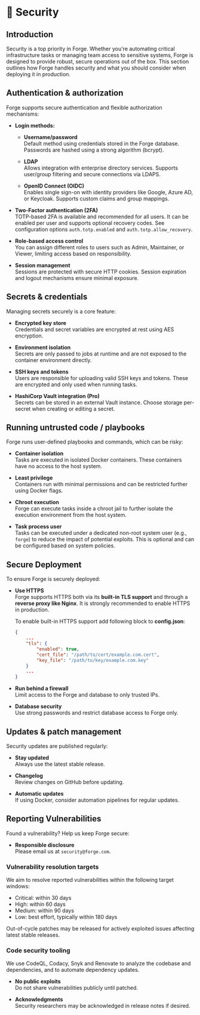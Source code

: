 # 🔐 Security

## Introduction

Security is a top priority in Forge. Whether you're automating critical infrastructure tasks or managing team access to sensitive systems, Forge is designed to provide robust, secure operations out of the box. This section outlines how Forge handles security and what you should consider when deploying it in production.

## Authentication & authorization

Forge supports secure authentication and flexible authorization mechanisms:

- **Login methods:**
  - **Username/password**<br>Default method using credentials stored in the Forge database. Passwords are hashed using a strong algorithm (bcrypt).

  - **LDAP**<br>Allows integration with enterprise directory services. Supports user/group filtering and secure connections via LDAPS.

  - **OpenID Connect (OIDC)**<br>Enables single sign-on with identity providers like Google, Azure AD, or Keycloak. Supports custom claims and group mappings.

- **Two-Factor authentication (2FA)**<br>TOTP-based 2FA is available and recommended for all users. It can be enabled per user and supports optional recovery codes. See configuration options `auth.totp.enabled` and `auth.totp.allow_recovery`.

- **Role-based access control**<br>You can assign different roles to users such as Admin, Maintainer, or Viewer, limiting access based on responsibility.

- **Session management**<br>Sessions are protected with secure HTTP cookies. Session expiration and logout mechanisms ensure minimal exposure.
<!-- - **Brute-Force Protection**: Login attempts are rate-limited to prevent brute-force attacks. -->

## Secrets & credentials

Managing secrets securely is a core feature:

- **Encrypted key store**<br>Credentials and secret variables are encrypted at rest using AES encryption.

- **Environment isolation**<br>Secrets are only passed to jobs at runtime and are not exposed to the container environment directly.

- **SSH keys and tokens**<br>Users are responsible for uploading valid SSH keys and tokens. These are encrypted and only used when running tasks.
- **HashiCorp Vault integration (Pro)**<br>Secrets can be stored in an external Vault instance. Choose storage per-secret when creating or editing a secret.

## Running untrusted code / playbooks

Forge runs user-defined playbooks and commands, which can be risky:

- **Container isolation**<br>Tasks are executed in isolated Docker containers. These containers have no access to the host system.

- **Least privilege**<br>Containers run with minimal permissions and can be restricted further using Docker flags.

- **Chroot execution**<br>Forge can execute tasks inside a chroot jail to further isolate the execution environment from the host system.

- **Task process user**<br>Tasks can be executed under a dedicated non-root system user (e.g., `forge`) to reduce the impact of potential exploits. This is optional and can be configured based on system policies.
<!-- - **Resource Limits**: To prevent abuse, CPU and memory limits can be applied. -->

## Secure Deployment

To ensure Forge is securely deployed:

- **Use HTTPS**<br>
    Forge supports HTTPS both via its **built-in TLS support** and through a **reverse proxy like Nginx**. It is strongly recommended to enable HTTPS in production.

    To enable built-in HTTPS support add following block to **config.json**:
    ```json
    {
        ...
        "tls": {
            "enabled": true,
            "cert_file": "/path/to/cert/example.com.cert",
            "key_file": "/path/to/key/example.com.key"
        }
        ...
    }
    ```

- **Run behind a firewall**<br>Limit access to the Forge and database to only trusted IPs.

- **Database security**<br>Use strong passwords and restrict database access to Forge only.

## Updates & patch management

Security updates are published regularly:

- **Stay updated**<br>Always use the latest stable release.

- **Changelog**<br>Review changes on GitHub before updating.

- **Automatic updates**<br>If using Docker, consider automation pipelines for regular updates.

<!-- ## Audit Logs & Monitoring

Forge provides basic audit logging:

- **User Activity**: Logins, failed attempts, and task executions are logged.
- **Configuration Changes**: Changes to settings, projects, and credentials are logged with timestamps.
- **Integration**: Logs can be forwarded to centralized logging systems like ELK or Prometheus exporters. -->

<!-- ## Backups & Disaster Recovery

To protect against data loss:

- **What to Back Up**: Forge database, configuration file, and secret storage.
- **How to Restore**: Follow the backup/restore guide in the admin docs.
- **Testing**: Periodically test restoring backups in a staging environment. -->

<!-- ## Common Vulnerabilities & Hardening Tips

- **Disable User Registration** if not needed to prevent unauthorized access.
- **Use Strong Passwords** and enforce complexity rules.
- **Limit Task Concurrency** to avoid resource exhaustion.
- **Restrict Access to Secrets** by managing team permissions carefully. -->

<!-- ## Compliance & Data Privacy

Forge collects minimal user data:

- **Data Handling**: Emails, IP logs, and session data are stored securely.
- **User Deletion**: Admins can delete user accounts and associated data upon request.
- **GDPR Compliance**: Self-hosted users are responsible for local compliance. -->

## Reporting Vulnerabilities

Found a vulnerability? Help us keep Forge secure:

- **Responsible disclosure**<br>Please email us at `security@forge.com`.
 
### Vulnerability resolution targets

We aim to resolve reported vulnerabilities within the following target windows:

- Critical: within 30 days
- High: within 60 days
- Medium: within 90 days
- Low: best effort, typically within 180 days

Out-of-cycle patches may be released for actively exploited issues affecting latest stable releases.

### Code security tooling

We use CodeQL, Codacy, Snyk and Renovate to analyze the codebase and dependencies, and to automate dependency updates.
- **No public exploits**<br>Do not share vulnerabilities publicly until patched.

- **Acknowledgments**<br>Security researchers may be acknowledged in release notes if desired.

